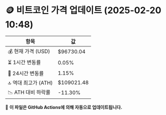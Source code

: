 # 🪙 비트코인 가격 업데이트 (2025-02-20 10:48)

| 항목                | 값 |
|--------------------|----------------|
| 💰 현재 가격 (USD) | $96730.04 |
| ⏳ 1시간 변동률    | 0.05% |
| 📆 24시간 변동률   | 1.15% |
| 🔝 역대 최고가 (ATH) | $109021.48 |
| 📉 ATH 대비 하락률 | -11.30% |

🔄 **이 파일은 GitHub Actions에 의해 자동으로 업데이트됩니다.**
